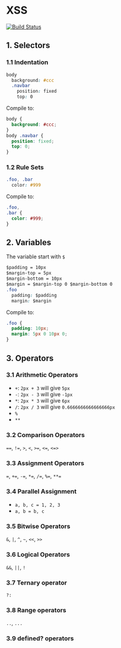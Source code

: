 XSS
===

[![Build Status](https://secure.travis-ci.org/cssx/xss.png)](http://travis-ci.org/cssx/xss)

## 1. Selectors
### 1.1 Indentation
```css
body
  background: #ccc
  .navbar
    position: fixed
    top: 0
```
Compile to:
```css
body {
  background: #ccc;
}
body .navbar {
  position: fixed;
  top: 0;
}
```
### 1.2 Rule Sets
```css
.foo, .bar
  color: #999
```
Compile to:
```css
.foo,
.bar {
  color: #999;
}
```

## 2. Variables
The variable start with `$`
```css
$padding = 10px
$margin-top = 5px
$margin-bottom = 10px
$margin = $margin-top 0 $margin-bottom 0
.foo
  padding: $padding
  margin: $margin
```
Compile to:
```css
.foo {
  padding: 10px;
  margin: 5px 0 10px 0;
}
```

## 3. Operators
### 3.1 Arithmetic Operators
+ `+`: `2px + 3` will give `5px`
+ `-`: `2px - 3` will give `-1px`
+ `*`: `2px * 3` will give `6px`
+ `/`: `2px / 3` will give `0.6666666666666666px`
+ `%`
+ `**`

### 3.2 Comparison Operators
`==`, `!=`, `>`, `<`, `>=`, `<=`, `<=>`

### 3.3 Assignment Operators
`=`, `+=`, `-=`, `*=`, `/=`, `%=`, `**=`

### 3.4 Parallel Assignment
+ `a, b, c = 1, 2, 3`
+ `a, b = b, c`
 
### 3.5 Bitwise Operators
`&`, `|`, `^`, `~`, `<<`, `>>`
 
### 3.6 Logical Operators
`&&`, `||`, `!`
 
### 3.7 Ternary operator
`?:`

### 3.8 Range operators
`..`, `...`
 
### 3.9 defined? operators
